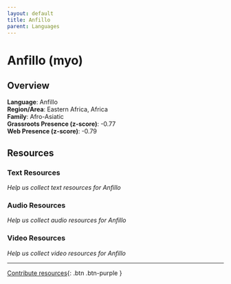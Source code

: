 ```yaml
---
layout: default
title: Anfillo
parent: Languages
---
```


# Anfillo (myo)

## Overview

**Language**: Anfillo  
**Region/Area**: Eastern Africa, Africa  
**Family**: Afro-Asiatic  
**Grassroots Presence (z-score)**: -0.77  
**Web Presence (z-score)**: -0.79  

## Resources

### Text Resources
*Help us collect text resources for Anfillo*

### Audio Resources
*Help us collect audio resources for Anfillo*

### Video Resources
*Help us collect video resources for Anfillo*

---

[Contribute resources](https://forms.office.com/e/1SfLJx3u1r){: .btn .btn-purple }
